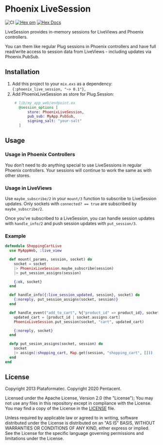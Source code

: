 # Phoenix LiveSession

![CI](https://github.com/pentacent/phoenix_live_session/workflows/CI/badge.svg)
 [![Hex pm](http://img.shields.io/hexpm/v/phoenix_live_session.svg?style=flat)](https://hex.pm/packages/phoenix_live_session)
 [![Hex Docs](https://img.shields.io/badge/hex-docs-blue.svg)](https://hexdocs.pm/phoenix_live_session)

LiveSession provides in-memory sessions for LiveViews and Phoenix controllers.

You can them like regular Plug sessions in Phoenix controllers and have
full read/write access to session data from LiveViews - including updates
via Phoenix.PubSub.

## Installation
1. Add this project to your `mix.exs` as a dependency:
   `{:phoenix_live_session, "~> 0.1"},`
2. Add PhoenixLiveSession as store for Plug.Session:
   ```elixir
    # lib/my_app_web/endpoint.ex
      @session_options [
          store: PhoenixLiveSession,
          pub_sub: MyApp.PubSub,
          signing_salt: "your-salt"
      ]
   ```

## Usage
### Usage in Phoenix Controllers
  You don’t need to do anything special to use LiveSessions in regular
  Phoenix controllers.
  Your sessions will continue to work the same as with other stores.

### Usage in LiveViews
  Use `maybe_subscribe/2` in your `mount/3` function to subscribe to
  LiveSession updates.
  Only sockets with `connected? == true` are subscribed by `maybe_subscribe/2`.

  Once you’ve subscribed to a LiveSession, you can handle session
  updates with `handle_info/2` and push session updates with `put_session/3`.

### Example
```elixir
defmodule ShoppingCartLive
  use MyAppWeb, :live_view

  def mount(_params, session, socket) do
    socket = socket
    |> PhoenixLiveSession.maybe_subscribe(session)
    |> put_session_assigns(session)

    {:ok, socket}
  end

  def handle_info({:live_session_updated, session}, socket) do
    {:noreply, put_session_assigns(socket, session)}
  end

  def handle_event("add_to_cart", %{"product_id" => product_id}, socket) do
    updated_cart = [product_id | socket.assigns.cart]
    PhoenixLiveSession.put_session(socket, "cart", updated_cart)

    {:noreply, socket}
  end

  defp put_sesion_assigns(socket, session) do
    socket
    |> assign(:shopping_cart, Map.get(session, "shopping_cart", []))
  end
end
```


## License
Copyright 2013 Plataformatec.
Copyright 2020 Pentacent.

Licensed under the Apache License, Version 2.0 (the "License");
You may not use any files in this repository except in compliance with
the License. You may find a copy of the License in the [LICENSE](LICENSE) file.

Unless required by applicable law or agreed to in writing, software
distributed under the License is distributed on an "AS IS" BASIS, 
WITHOUT WARRANTIES OR CONDITIONS OF ANY KIND, either express or implied.
See the License for the specific language governing permissions and
limitations under the License.
